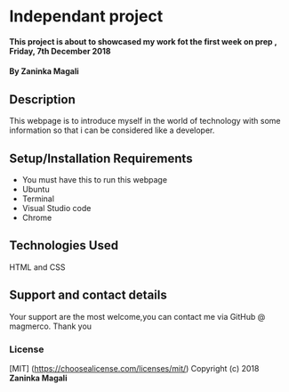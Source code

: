 # Independant project
#### This project is about to showcased my work fot the first week on prep , Friday, 7th December 2018
#### By **Zaninka Magali**
## Description
This webpage is to introduce myself in the world of technology with some information so that i can be considered like a developer.
## Setup/Installation Requirements
* You must have this to run this webpage
* Ubuntu
* Terminal
* Visual Studio code
* Chrome
## Technologies Used
HTML and CSS
## Support and contact details
Your support are the most welcome,you can contact me via GitHub @ magmerco. Thank you
### License
[MIT] (https://choosealicense.com/licenses/mit/)
Copyright (c) 2018 **Zaninka Magali**
  
